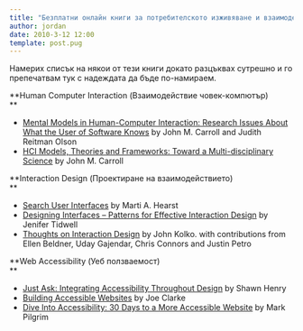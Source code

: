 ```yaml
---
title: "Безплатни онлайн книги за потребителското изживяване и взаимодействие между човек и компютър"
author: jordan
date: 2010-3-12 12:00
template: post.pug
---
```


Намерих списък на някои от тези книги докато разцъквах сутрешно и го
препечатвам тук с надеждата да бъде по-намираем.

**Human Computer Interaction (Взаимодействие човек-компютър)\
**

- [Mental Models in Human-Computer Interaction: Research Issues About
  What the User of Software
  Knows](http://books.nap.edu/openbook.php?record_id=790 "Mental Models in Human-Computer Interaction: Research Issues
    About What the User of Software Knows") by John M. Carroll and
  Judith Reitman Olson
- [HCI Models, Theories and Frameworks: Toward a Multi-disciplinary
  Science](http://www.scribd.com/doc/7479034/hcimodelstheoriesandframeworkstowardamultidisciplinaryscienceinteractivetechnologies "HCI Models, Theories and Frameworks: Toward a Multi-disciplinary
    Science") by John M. Carroll

**Interaction Design (Проектиране на взаимодействието)\
**

- [Search User
  Interfaces](http://searchuserinterfaces.com/book/ "Search User
    Interfaces") by Marti A. Hearst
- [Designing Interfaces – Patterns for Effective Interaction
  Design](http://designinginterfaces.com/ "Designing
    Interfaces - Patterns for Effective Interaction Design") by
  Jenifer Tidwell
- [Thoughts on Interaction
  Design](http://thoughtsoninteraction.com/ "Thoughts on
    Interaction Design") by John Kolko. with contributions from
  Ellen Beldner, Uday Gajendar, Chris Connors and Justin Petro

**Web Accessibility (Уеб ползваемост)\
**

- [Just Ask: Integrating Accessibility Throughout
  Design](http://www.uiaccess.com/accessucd/index.html "Just
    Ask: Integrating Accessibility Throughout Design") by Shawn
  Henry
- [Building Accessible
  Websites](http://joeclark.org/book/sashay/serialization/ "Building Accessible Websites")
  by Joe Clarke
- [Dive Into Accessibility: 30 Days to a More Accessible
  Website](http://diveintoaccessibility.org/ "Dive Into
    Accessibility: 30 Days to a More Accessible Website") by Mark
  Pilgrim
